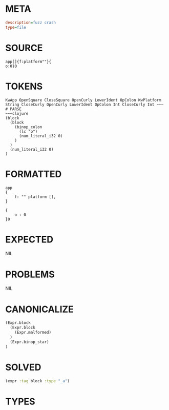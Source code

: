 # META
~~~ini
description=fuzz crash
type=file
~~~
# SOURCE
~~~roc
app[]{f:platform""}{
o:0}0
~~~
# TOKENS
~~~text
KwApp OpenSquare CloseSquare OpenCurly LowerIdent OpColon KwPlatform String CloseCurly OpenCurly LowerIdent OpColon Int CloseCurly Int ~~~
# PARSE
~~~clojure
(block
  (block
    (binop_colon
      (lc "o")
      (num_literal_i32 0)
    )
  )
  (num_literal_i32 0)
)
~~~
# FORMATTED
~~~roc
app
{
	f: "" platform [],
}

{
	o : 0
}0
~~~
# EXPECTED
NIL
# PROBLEMS
NIL
# CANONICALIZE
~~~clojure
(Expr.block
  (Expr.block
    (Expr.malformed)
  )
  (Expr.binop_star)
)
~~~
# SOLVED
~~~clojure
(expr :tag block :type "_a")
~~~
# TYPES
~~~roc
~~~
